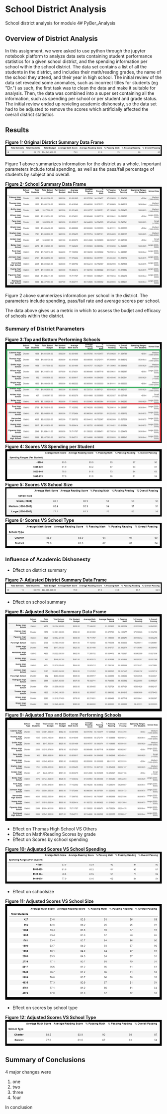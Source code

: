 # School District Analysis
School district analysis for module 4# PyBer_Analysis
## **Overview of District Analysis**
In this assignment, we were asked to use python through the jupyter notebook platform to analyze data sets containing student performance statistics for a given school district, and the spending information per school within the school district. The data set contains a list of all the students in the district, and includes their math/reading grades, the name of the school they attend, and their year in high school. The initial review of the data set revealed some anomalies, such as incorrect titles for students (eg "Dr.") as such, the first task was to clean the data and make it suitable for analysis. Then, the data was combined into a super set containing all the information, such as spending per school or per student and grade status. The initial review ended up revieling academic dishonesty, so the data set had to be adjusted to remove the scores which artificially affected the overall district statistics
## **Results**
**Figure 1: Original District Summary Data Frame**
![alt text](https://github.com/aamotz001/School_District_Analysis/blob/main/Images_for_Analysis/F1_Original%20Dist_Summary.png)

Figure 1 above summarizes information for the district as a  whole. Important parameters include total spending, as well as the pass/fail percentage of students by subject and overall. 

**Figure 2: School Summary Data Frame**
![alt text](https://github.com/aamotz001/School_District_Analysis/blob/main/Images_for_Analysis/F2_Original%20School_Summary.png)

Figure 2 above summerizes information per school in the district. The parameters include spending, pass/fail rate and average scores per school. 

The data above gives us a metric in which to assess the budjet and efficacy of schools within the district.

### Summary of District Parameters

**Figure 3:Top and Bottom Performing Schools**
![alt text](https://github.com/aamotz001/School_District_Analysis/blob/main/Images_for_Analysis/F3_Top_Bottom_Schools.png)
**Figure 4: Scores VS Spending per Student**
![alt text](https://github.com/aamotz001/School_District_Analysis/blob/main/Images_for_Analysis/F4_Scores_V_Spending.png)
**Figure 5: Scores VS School Size**
![alt text](https://github.com/aamotz001/School_District_Analysis/blob/main/Images_for_Analysis/F5_Scores_V_Size.png)
**Figure 6: Scores VS School Type**
![alt text](https://github.com/aamotz001/School_District_Analysis/blob/main/Images_for_Analysis/F6_Scores_V_Type.png)
### Influence of Academic Dishonesty

- Effect on district summary

**Figure 7: Adjusted District Summary Data Frame**
![alt text](https://github.com/aamotz001/School_District_Analysis/blob/main/Images_for_Analysis/F7_Adjusted_Dist_Summary.png)

- Effect on school summary

**Figure 8: Adjusted School Summary Data Frame**
![alt text](https://github.com/aamotz001/School_District_Analysis/blob/main/Images_for_Analysis/F8_Adjusted_School_Summary.png)
**Figure 9: Adjusted Top and Bottom Performing Schools**
![alt text](https://github.com/aamotz001/School_District_Analysis/blob/main/Images_for_Analysis/F9_Adjusted_Top_Bottom_Inc_9.png)

- Effect on Thomas High School VS Others
- Effect on Math/Reading Scores by grade
- Effect on Scores by school spending

**Figure 10: Adjusted Scores VS School Spending**
![alt text](https://github.com/aamotz001/School_District_Analysis/blob/main/Images_for_Analysis/F10_Adjusted_Scores_V_Spending.png)
- Effect on schoolsize

**Figure 11: Adjusted Scores VS School Size**
![alt text](https://github.com/aamotz001/School_District_Analysis/blob/main/Images_for_Analysis/F11_Adjusted_Scores_V_Size.png)

- Effect on scores by school type

**Figure 12: Adjusted Scores VS School Type**
![alt text](https://github.com/aamotz001/School_District_Analysis/blob/main/Images_for_Analysis/F12_Adjusted_Scores_V_Type.png)
## Summary of Conclusions
4 major changes were
1. one
2. two
3. three
4. four

In conclusion
